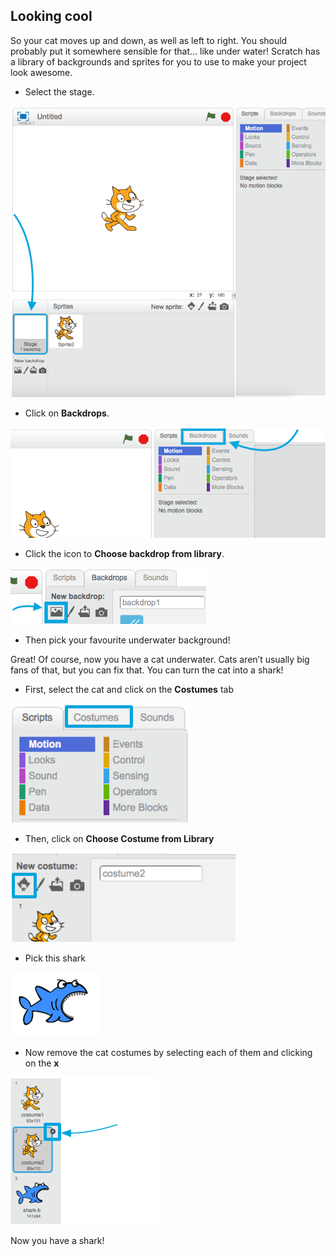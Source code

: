 ## Looking cool

So your cat moves up and down, as well as left to right. You should probably put it somewhere sensible for that... like under water! Scratch has a library of backgrounds and sprites for you to use to make your project look awesome.

+ Select the stage.

![Selecting the stage](images/looksSelectStage.png)

+ Click on **Backdrops**.

![The Backdrops tab](images/looksBackdrops.png)

+ Click the icon to **Choose backdrop from library**. 

![The Choose backdrop icon](images/looksChooseBg.png)
 
+ Then pick your favourite underwater background!

Great! Of course, now you have a cat underwater. Cats aren’t usually big fans of that, but you can fix that. You can turn the cat into a shark!

+ First, select the cat and click on the **Costumes** tab 

![](images/cool2.png)

+ Then, click on **Choose Costume from Library** 

![](images/cool3.png)

+ Pick this shark 

![](images/cool4.png)

+ Now remove the cat costumes by selecting each of them and clicking on the **x** 

![](images/cool5.png)

Now you have a shark!